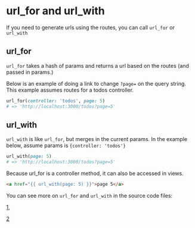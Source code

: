 # url_for and url_with

If you need to generate urls using the routes, you can call ```url_for``` or ```url_with```

## url_for

```url_for``` takes a hash of params and returns a url based on the routes (and passed in params.)

Below is an example of doing a link to change ```?page=``` on the query string.  This example assumes routes for a todos controller.

```ruby
url_for(controller: 'todos', page: 5)
# => 'http://localhost:3000/todos?page=5'
```

## url_with

```url_with``` is like ```url_for```, but merges in the current params.  In the example below, assume params is ```{controller: 'todos'}```

```ruby
url_with(page: 5)
# => 'http://localhost:3000/todos?page=5'
```

Because url_for is a controller method, it can also be accessed in views.

```html
<a href="{{ url_with(page: 5) }}">page 5</a>
```

You can see more on `url_for` and `url_with` in the source code files:

[1](https://github.com/voltrb/volt/blob/master/lib/volt/controllers/model_controller.rb),

[2](https://github.com/voltrb/volt/blob/master/lib/volt/models/url.rb)
